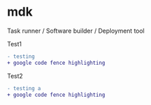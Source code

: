# mdk
Task runner / Software builder / Deployment tool

Test1
<mdk param1="one" param2="two" />
```diff
- testing
+ google code fence highlighting
```

Test2
```diff
- testing a
+ google code fence highlighting
```
